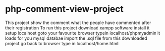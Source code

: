# php-comment-view-project
This project show the comment what the people have commented after their registration
  To run this project 
  download xampp software install it setup localhost
  goto your favourite browser typein localhost/phpmyadmin it loads for you mysql databae
  import the .sql file from this downloaded project
  go back to browser type in localhost/home.html
  

